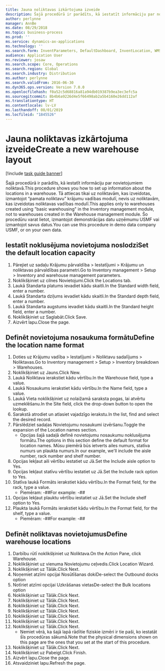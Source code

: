 ```yaml
---
title: Jauna noliktavas izkārtojuma izveide
description: Šajā procedūrā ir parādīts, kā iestatīt informāciju par novietojumiem noliktavā.
author: perlynne
manager: AnnBe
ms.date: 08/29/2018
ms.topic: business-process
ms.prod: ''
ms.service: dynamics-ax-applications
ms.technology: ''
ms.search.form: InventParameters, DefaultDashboard, InventLocation, WMSLocationWizard
audience: Application User
ms.reviewer: josaw
ms.search.scope: Core, Operations
ms.search.region: Global
ms.search.industry: Distribution
ms.author: perlynne
ms.search.validFrom: 2016-06-30
ms.dyn365.ops.version: Version 7.0.0
ms.openlocfilehash: f0a52c5d68816a81a94db019387b9ea3ec3efc5a
ms.sourcegitcommit: 8b4b6a9226d4e5f66498ab2a5b4160e26dd112af
ms.translationtype: HT
ms.contentlocale: lv-LV
ms.lasthandoff: 08/01/2019
ms.locfileid: "1845526"
---
```

# <a name="create-a-new-warehouse-layout"></a><span data-ttu-id="78adf-103">Jauna noliktavas izkārtojuma izveide</span><span class="sxs-lookup"><span data-stu-id="78adf-103">Create a new warehouse layout</span></span>

[!include [task guide banner](../../includes/task-guide-banner.md)]

<span data-ttu-id="78adf-104">Šajā procedūrā ir parādīts, kā iestatīt informāciju par novietojumiem noliktavā.</span><span class="sxs-lookup"><span data-stu-id="78adf-104">This procedure shows you how to set up information about the locations in a warehouse.</span></span> <span data-ttu-id="78adf-105">Tā attiecas tikai uz noliktavām, kas izveidotas, izmantojot “pamata noliktavu” krājumu vadības modulī, nevis uz noliktavām, kas izveidotas noliktavas vadības modulī.</span><span class="sxs-lookup"><span data-stu-id="78adf-105">This applies only to warehouses created using "basic warehousing" in the Inventory management module, not to warehouses created in the Warehouse management module.</span></span> <span data-ttu-id="78adf-106">Šo procedūru varat lietot, izmantojot demonstrācijas datu uzņēmumu USMF vai izmantojot savus datus.</span><span class="sxs-lookup"><span data-stu-id="78adf-106">You can use this procedure in demo data company USMF, or on your own data.</span></span>


## <a name="set-the-default-location-capacity"></a><span data-ttu-id="78adf-107">Iestatīt noklusējuma novietojuma noslodzi</span><span class="sxs-lookup"><span data-stu-id="78adf-107">Set the default location capacity</span></span>
1. <span data-ttu-id="78adf-108">Pārejiet uz sadaļu Krājumu pārvaldība > Iestatījumi > Krājumu un noliktavas pārvaldības parametri.</span><span class="sxs-lookup"><span data-stu-id="78adf-108">Go to Inventory management > Setup > Inventory and warehouse management parameters.</span></span>
2. <span data-ttu-id="78adf-109">Noklikšķiniet uz cilnes Novietojumi.</span><span class="sxs-lookup"><span data-stu-id="78adf-109">Click the Locations tab.</span></span>
3. <span data-ttu-id="78adf-110">Laukā Standarta platums ievadiet kādu skaitli.</span><span class="sxs-lookup"><span data-stu-id="78adf-110">In the Standard width field, enter a number.</span></span>
4. <span data-ttu-id="78adf-111">Laukā Standarta dziļums ievadiet kādu skaitli.</span><span class="sxs-lookup"><span data-stu-id="78adf-111">In the Standard depth field, enter a number.</span></span>
5. <span data-ttu-id="78adf-112">Laukā Standarta augstums ievadiet kādu skaitli.</span><span class="sxs-lookup"><span data-stu-id="78adf-112">In the Standard height field, enter a number.</span></span>
6. <span data-ttu-id="78adf-113">Noklikšķiniet uz Saglabāt.</span><span class="sxs-lookup"><span data-stu-id="78adf-113">Click Save.</span></span>
7. <span data-ttu-id="78adf-114">Aizvērt lapu.</span><span class="sxs-lookup"><span data-stu-id="78adf-114">Close the page.</span></span>

## <a name="define-the-location-name-format"></a><span data-ttu-id="78adf-115">Definēt novietojuma nosaukuma formātu</span><span class="sxs-lookup"><span data-stu-id="78adf-115">Define the location name format</span></span>
1. <span data-ttu-id="78adf-116">Doties uz Krājumu vadība > Iestatījumi > Noliktavu sadalījums > Noliktavas.</span><span class="sxs-lookup"><span data-stu-id="78adf-116">Go to Inventory management > Setup > Inventory breakdown > Warehouses.</span></span>
2. <span data-ttu-id="78adf-117">Noklikšķiniet uz Jauns.</span><span class="sxs-lookup"><span data-stu-id="78adf-117">Click New.</span></span>
3. <span data-ttu-id="78adf-118">Laukā Noliktava ierakstiet kādu vērtību.</span><span class="sxs-lookup"><span data-stu-id="78adf-118">In the Warehouse field, type a value.</span></span>
4. <span data-ttu-id="78adf-119">Laukā Nosaukums ierakstiet kādu vērtību.</span><span class="sxs-lookup"><span data-stu-id="78adf-119">In the Name field, type a value.</span></span>
5. <span data-ttu-id="78adf-120">Laukā Vieta noklikšķiniet uz nolaižamā saraksta pogas, lai atvērtu uzmeklēšanu.</span><span class="sxs-lookup"><span data-stu-id="78adf-120">In the Site field, click the drop-down button to open the lookup.</span></span>
6. <span data-ttu-id="78adf-121">Sarakstā atrodiet un atlasiet vajadzīgo ierakstu.</span><span class="sxs-lookup"><span data-stu-id="78adf-121">In the list, find and select the desired record.</span></span>
7. <span data-ttu-id="78adf-122">Pārslēdziet sadaļas Novietojumu nosaukumi izvēršanu.</span><span class="sxs-lookup"><span data-stu-id="78adf-122">Toggle the expansion of the Location names section.</span></span>
    * <span data-ttu-id="78adf-123">Opcijas šajā sadaļā definē novietojumu nosaukumu noklusējuma formātu.</span><span class="sxs-lookup"><span data-stu-id="78adf-123">The options in this section define the default format for location names.</span></span> <span data-ttu-id="78adf-124">Mūsu piemērā būs ietverts ailes numurs, statīva numurs un plaukta numurs.</span><span class="sxs-lookup"><span data-stu-id="78adf-124">In our example, we'll include the aisle number, rack number and shelf number.</span></span>  
8. <span data-ttu-id="78adf-125">Opcijas Iekļaut aili vērtību iestatiet uz Jā.</span><span class="sxs-lookup"><span data-stu-id="78adf-125">Set the Include aisle option to Yes.</span></span>
9. <span data-ttu-id="78adf-126">Opcijas Iekļaut statīvu vērtību iestatiet uz Jā.</span><span class="sxs-lookup"><span data-stu-id="78adf-126">Set the Include rack option to Yes.</span></span> 
10. <span data-ttu-id="78adf-127">Statīva laukā Formāts ierakstiet kādu vērtību.</span><span class="sxs-lookup"><span data-stu-id="78adf-127">In the Format field, for the rack, type a value.</span></span>
    * <span data-ttu-id="78adf-128">Piemēram: -##</span><span class="sxs-lookup"><span data-stu-id="78adf-128">For example: -##</span></span>  
11. <span data-ttu-id="78adf-129">Opcijas Iekļaut plauktu vērtību iestatiet uz Jā.</span><span class="sxs-lookup"><span data-stu-id="78adf-129">Set the Include shelf option to Yes.</span></span>
12. <span data-ttu-id="78adf-130">Plaukta laukā Formāts ierakstiet kādu vērtību.</span><span class="sxs-lookup"><span data-stu-id="78adf-130">In the Format field, for the shelf, type a value.</span></span>
    * <span data-ttu-id="78adf-131">Piemēram: -##</span><span class="sxs-lookup"><span data-stu-id="78adf-131">For example: -##</span></span>  

## <a name="define-warehouse-locations"></a><span data-ttu-id="78adf-132">Definēt noliktavas novietojumus</span><span class="sxs-lookup"><span data-stu-id="78adf-132">Define warehouse locations</span></span>
1. <span data-ttu-id="78adf-133">Darbību rūtī noklikšķiniet uz Noliktava.</span><span class="sxs-lookup"><span data-stu-id="78adf-133">On the Action Pane, click Warehouse.</span></span>
2. <span data-ttu-id="78adf-134">Noklikšķiniet uz vienuma Novietojumu ceļvedis.</span><span class="sxs-lookup"><span data-stu-id="78adf-134">Click Location Wizard.</span></span>
3. <span data-ttu-id="78adf-135">Noklikšķiniet uz Tālāk.</span><span class="sxs-lookup"><span data-stu-id="78adf-135">Click Next.</span></span>
4. <span data-ttu-id="78adf-136">Noņemiet atzīmi opcijai Nosūtīšanas doki</span><span class="sxs-lookup"><span data-stu-id="78adf-136">De-select the Outbound docks option</span></span>
5. <span data-ttu-id="78adf-137">Notīriet atzīmi opcijai Uzkrāšanas vietas</span><span class="sxs-lookup"><span data-stu-id="78adf-137">De-select the Bulk locations option</span></span>
6. <span data-ttu-id="78adf-138">Noklikšķiniet uz Tālāk.</span><span class="sxs-lookup"><span data-stu-id="78adf-138">Click Next.</span></span>
7. <span data-ttu-id="78adf-139">Noklikšķiniet uz Tālāk.</span><span class="sxs-lookup"><span data-stu-id="78adf-139">Click Next.</span></span>
8. <span data-ttu-id="78adf-140">Noklikšķiniet uz Tālāk.</span><span class="sxs-lookup"><span data-stu-id="78adf-140">Click Next.</span></span>
9. <span data-ttu-id="78adf-141">Noklikšķiniet uz Tālāk.</span><span class="sxs-lookup"><span data-stu-id="78adf-141">Click Next.</span></span>
10. <span data-ttu-id="78adf-142">Noklikšķiniet uz Tālāk.</span><span class="sxs-lookup"><span data-stu-id="78adf-142">Click Next.</span></span>
11. <span data-ttu-id="78adf-143">Noklikšķiniet uz Tālāk.</span><span class="sxs-lookup"><span data-stu-id="78adf-143">Click Next.</span></span>
12. <span data-ttu-id="78adf-144">Noklikšķiniet uz Tālāk.</span><span class="sxs-lookup"><span data-stu-id="78adf-144">Click Next.</span></span>
    * <span data-ttu-id="78adf-145">Ņemiet vērā, ka šajā lapā rādītie fiziskie izmēri ir tie paši, ko iestatāt šīs procedūras sākumā.</span><span class="sxs-lookup"><span data-stu-id="78adf-145">Note that the physical dimensions shown on this page are the ones that you set at the start of this procedure.</span></span>  
13. <span data-ttu-id="78adf-146">Noklikšķiniet uz Tālāk.</span><span class="sxs-lookup"><span data-stu-id="78adf-146">Click Next.</span></span>
14. <span data-ttu-id="78adf-147">Noklikšķiniet uz Pabeigt.</span><span class="sxs-lookup"><span data-stu-id="78adf-147">Click Finish.</span></span>
15. <span data-ttu-id="78adf-148">Aizvērt lapu.</span><span class="sxs-lookup"><span data-stu-id="78adf-148">Close the page.</span></span>
16. <span data-ttu-id="78adf-149">Atsvaidziniet lapu.</span><span class="sxs-lookup"><span data-stu-id="78adf-149">Refresh the page.</span></span>

